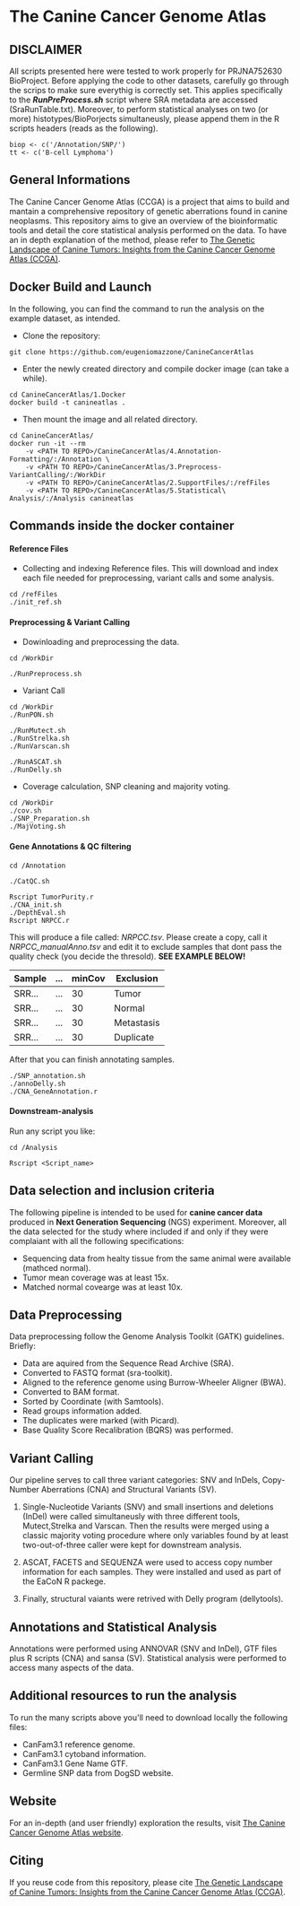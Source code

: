 # The Canine Cancer Genome Atlas

## DISCLAIMER
All scripts presented here were tested to work properly for PRJNA752630 BioProject. Before applying the code to other datasets, carefully go through the scrips to make sure everythig is correctly set.
This applies specifically to the **_RunPreProcess.sh_** script where SRA metadata are accessed (SraRunTable.txt). 
Moreover, to perform statistical analyses on two (or more) histotypes/BioPorjects simultaneusly, please append them in the R scripts headers (reads as the following).
```
biop <- c('/Annotation/SNP/')
tt <- c('B-cell Lymphoma')
```

## General Informations

The Canine Cancer Genome Atlas (CCGA) is a project that aims to build and mantain a comprehensive repository of genetic aberrations found in canine neoplasms.
This repository aims to give an overview of the bioinformatic tools and detail the core statistical analysis performed on the data.
To have an in depth explanation of the method, please refer to [The Genetic Landscape of Canine Tumors: Insights from the Canine Cancer Genome Atlas (CCGA)](https://doi.org/10.21203/rs.3.rs-5025541/v1).

## Docker Build and Launch

In the following, you can find the command to run the analysis on the example dataset, as intended.

- Clone the repository:
```
git clone https://github.com/eugeniomazzone/CanineCancerAtlas
```
- Enter the newly created directory and compile docker image (can take a while).
```
cd CanineCancerAtlas/1.Docker
docker build -t canineatlas .
```
- Then mount the image and all related directory.
```
cd CanineCancerAtlas/
docker run -it --rm 
	-v <PATH TO REPO>/CanineCancerAtlas/4.Annotation-Formatting/:/Annotation \
	-v <PATH TO REPO>/CanineCancerAtlas/3.Preprocess-VariantCalling/:/WorkDir 
	-v <PATH TO REPO>/CanineCancerAtlas/2.SupportFiles/:/refFiles 
	-v <PATH TO REPO>/CanineCancerAtlas/5.Statistical\ Analysis/:/Analysis canineatlas 
```

## Commands inside the docker container

#### Reference Files
- Collecting and indexing Reference files. This will download and index each file needed for preprocessing, variant calls and some analysis.
```
cd /refFiles
./init_ref.sh
```
#### Preprocessing & Variant Calling
- Dowinloading and preprocessing the data.
```
cd /WorkDir

./RunPreprocess.sh
```
- Variant Call
```
cd /WorkDir
./RunPON.sh

./RunMutect.sh
./RunStrelka.sh
./RunVarscan.sh

./RunASCAT.sh
./RunDelly.sh
```
- Coverage calculation, SNP cleaning and majority voting.
```
cd /WorkDir
./cov.sh
./SNP_Preparation.sh
./MajVoting.sh
```
#### Gene Annotations & QC filtering
```
cd /Annotation

./CatQC.sh

Rscript TumorPurity.r
./CNA_init.sh
./DepthEval.sh
Rscript NRPCC.r
```
This will produce a file called: *NRPCC.tsv*. Please create a copy, call it *NRPCC_manualAnno.tsv* and edit it to exclude samples that dont pass the quality check (you decide the thresold). **SEE EXAMPLE BELOW!**

| Sample | ... | minCov | Exclusion |
| --- | --- | --- | --- |
| SRR... | ... |   30   | Tumor | <-- if QC fails for Tumor coverage
| SRR... | ... |   30   | Normal | <-- if QC fails for normal coverage
| SRR... | ... |   30   | Metastasis | <-- if the sample is from metastasis
| SRR... | ... |   30   | Duplicate | <-- if QC the sample is a replicate

After that you can finish annotating samples.
```
./SNP_annotation.sh
./annoDelly.sh
./CNA_GeneAnnotation.r
```
#### Downstream-analysis
Run any script you like:
```
cd /Analysis

Rscript <Script_name>
```

## Data selection and inclusion criteria

The following pipeline is intended to be used for **canine cancer data** produced in **Next Generation Sequencing** (NGS) experiment.
Moreover, all the data selected for the study where included if and only if they were complaiant with all the following specifications:
- Sequencing data from healty tissue from the same animal were available (mathced normal).
- Tumor mean coverage was at least 15x.
- Matched normal covearge was at least 10x.

## Data Preprocessing

Data preprocessing follow the Genome Analysis Toolkit (GATK) guidelines. Briefly:
- Data are aquired from the Sequence Read Archive (SRA).
- Converted to FASTQ format (sra-toolkit).
- Aligned to the reference genome using Burrow-Wheeler Aligner (BWA).
- Converted to BAM format.
- Sorted by Coordinate (with Samtools).
- Read groups information added.
- The duplicates were marked (with Picard).
- Base Quality Score Recalibration (BQRS) was performed.

## Variant Calling

Our pipeline serves to call three variant categories: SNV and InDels, Copy-Number Aberrations (CNA) and Structural Variants (SV).

1. Single-Nucleotide Variants (SNV) and small insertions and deletions (InDel) were called simultaneusly with three different tools, Mutect,Strelka and Varscan. Then the results were merged using a classic majority voting procedure where only variables found by at least two-out-of-three caller were kept for downstream analysis.

2. ASCAT, FACETS and SEQUENZA were used to access copy number information for each samples. They were installed and used as part of the EaCoN R packege.

3. Finally, structural vaiants were retrived with Delly program (dellytools).

## Annotations and Statistical Analysis

Annotations were performed using ANNOVAR (SNV and InDel), GTF files plus R scripts (CNA) and sansa (SV).
Statistical analysis were performed to access many aspects of the data.

## Additional resources to run the analysis

To run the many scripts above you'll need to download locally the following files:
- CanFam3.1 reference genome.
- CanFam3.1 cytoband information.
- CanFam3.1 Gene Name GTF.
- Germline SNP data from DogSD website.

## Website

 For an in-depth (and user friendly) exploration the results, visit [The Canine Cancer Genome Atlas website](https://caninecancergenomeatlas.org/).

## Citing

If you reuse code from this repository, please cite [The Genetic Landscape of Canine Tumors: Insights from the Canine Cancer Genome Atlas (CCGA)](https://doi.org/10.21203/rs.3.rs-5025541/v1).

